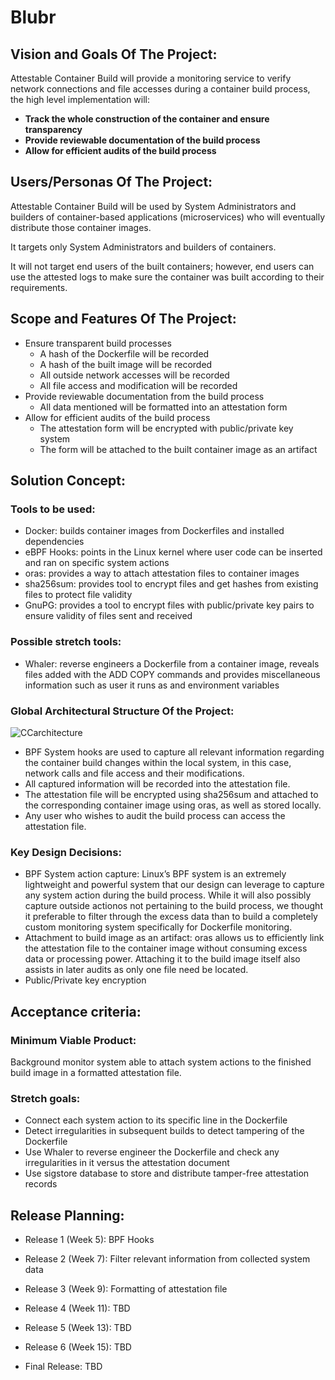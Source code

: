 # Blubr

## Vision and Goals Of The Project:

Attestable Container Build will provide a monitoring service to verify network connections and file accesses during a container build process, the high level implementation will:

- **Track the whole construction of the container and ensure transparency**
- **Provide reviewable documentation of the build process**
- **Allow for efficient audits of the build process**


## Users/Personas Of The Project:

Attestable Container Build will be used by System Administrators and builders of container-based applications (microservices) who will eventually distribute those container images.  

It targets only System Administrators and builders of containers.

It will not target end users of the built containers; however, end users can use the attested logs to make sure the container was built according to their requirements.

## Scope and Features Of The Project:

- Ensure transparent build processes
  - A hash of the Dockerfile will be recorded
  - A hash of the built image will be recorded
  - All outside network accesses will be recorded
  - All file access and modification will be recorded
- Provide reviewable documentation from the build process
  - All data mentioned will be formatted into an attestation form
- Allow for efficient audits of the build process
  - The attestation form will be encrypted with public/private key system
  - The form will be attached to the built container image as an artifact

## Solution Concept:

### Tools to be used:
- Docker: builds container images from Dockerfiles and installed dependencies
- eBPF Hooks: points in the Linux kernel where user code can be inserted and ran on specific system actions
- oras: provides a way to attach attestation files to container images
- sha256sum: provides tool to encrypt files and get hashes from existing files to protect file validity
- GnuPG: provides a tool to encrypt files with public/private key pairs to ensure validity of files sent and received
### Possible stretch tools:
- Whaler: reverse engineers a Dockerfile from a container image, reveals files added with the ADD COPY commands and provides miscellaneous information such as user it runs as and environment variables

### Global Architectural Structure Of the Project: 

![CCarchitecture](https://user-images.githubusercontent.com/56104192/134778182-0d789255-acaf-4ca6-8218-026017c2e935.png)

- BPF System hooks are used to capture all relevant information regarding the container build changes within the local system, in this case, network calls and file access and their modifications.
- All captured information will be recorded into the attestation file.
- The attestation file will be encrypted using sha256sum and attached to the corresponding container image using oras, as well as stored locally.
- Any user who wishes to audit the build process can access the attestation file.

### Key Design Decisions:
- BPF System action capture: Linux’s BPF system is an extremely lightweight and powerful system that our design can leverage to capture any system action during the build process. While it will also possibly capture outside actionos not pertaining to the build process, we thought it preferable to filter through the excess data than to build a completely custom monitoring system specifically for Dockerfile monitoring.
- Attachment to build image as an artifact: oras allows us to efficiently link the attestation file to the container image without consuming excess data or processing power. Attaching it to the build image itself also assists in later audits as only one file need be located.
- Public/Private key encryption 


## Acceptance criteria:

### Minimum Viable Product:

Background monitor system able to attach system actions to the finished build image in a formatted attestation file. 

### Stretch goals:

- Connect each system action to its specific line in the Dockerfile
- Detect irregularities in subsequent builds to detect tampering of the Dockerfile
- Use Whaler to reverse engineer the Dockerfile and check any irregularities in it versus the attestation document
- Use sigstore database to store and distribute tamper-free attestation records


## Release Planning:

- Release 1 (Week 5): BPF Hooks

- Release 2 (Week 7): Filter relevant information from collected system data

- Release 3 (Week 9): Formatting of attestation file

- Release 4 (Week 11): TBD

- Release 5 (Week 13): TBD

- Release 6 (Week 15): TBD

- Final Release: TBD




